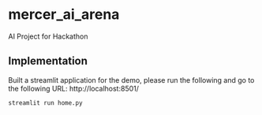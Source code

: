 # mercer_ai_arena
AI Project for Hackathon

## Implementation

Built a streamlit application for the demo, please run the following and go to the following URL: http://localhost:8501/

```
streamlit run home.py
```
